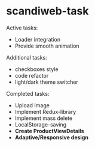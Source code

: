 # scandiweb-task

Active tasks:

- Loader integration <C priority>
- Provide smooth animation <C priority>

Additional tasks:

- checkboxes style
- code refactor
- light/dark theme switcher

Completed tasks:

- Upload Image <A priority>
- Implement Redux-library <A priority>
- Implement mass delete <A priority>
- LocalStorage-saving <B priority>
- Create ProductViewDetails <B priority>
- Adaptive/Responsive design <C priority>
